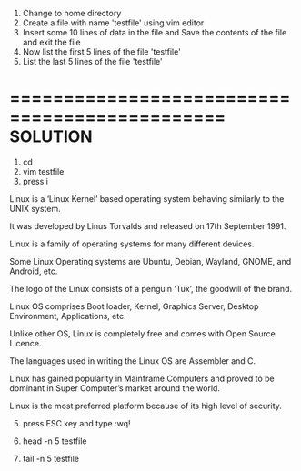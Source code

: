 1. Change to home directory
2. Create a file with name 'testfile' using vim editor
3. Insert some 10 lines of data in the file and Save the contents of the file and exit the file
4. Now list the first 5 lines of the file 'testfile'
5. List the last 5 lines of the file 'testfile'

==============================================
SOLUTION
===============================================

1. cd
2. vim testfile
3. press i

Linux is a ‘Linux Kernel’ based operating system behaving similarly to the UNIX system.

It was developed by Linus Torvalds and released on 17th September 1991.

Linux is a family of operating systems for many different devices.

Some Linux Operating systems are Ubuntu, Debian, Wayland, GNOME, and Android, etc.

The logo of the Linux consists of a penguin ‘Tux’, the goodwill of the brand.

Linux OS comprises Boot loader, Kernel, Graphics Server, Desktop Environment, Applications, etc.

 Unlike other OS, Linux is completely free and comes with Open Source Licence.

The languages used in writing the Linux OS are Assembler and C.

Linux has gained popularity in Mainframe Computers and proved to be dominant in Super Computer’s market around the world.

Linux is the most preferred platform because of its high level of security.

5. press ESC key and type :wq!

6. head -n 5 testfile
7. tail -n 5 testfile
